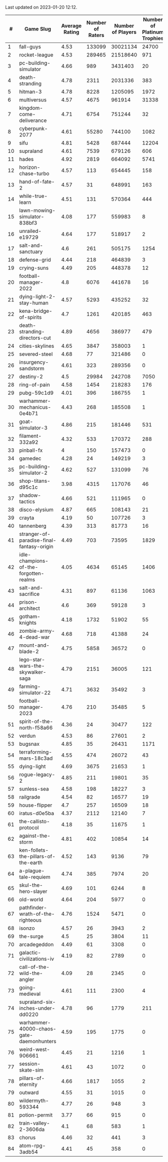 Last updated on 2023-01-20 12:12.


|#|Game Slug|Average Rating|Number of Raters|Number of Players|Number of Platinum Trophies|Max Rarity (%)|
|---|---|---|---|---|---|---|
|1|fall-guys|4.53|133099|30021134|24700|0.8|
|2|rocket-league|4.53|289465|21518640|971|78|
|3|pc-building-simulator|4.66|989|3431403|20|48|
|4|death-stranding|4.78|2311|2031336|383|91|
|5|hitman-3|4.78|8228|1205095|1972|47|
|6|multiversus|4.57|4675|961914|31338|75|
|7|kingdom-come-deliverance|4.71|6754|751244|32|30|
|8|cyberpunk-2077|4.61|55280|744100|1082|65|
|9|sifu|4.81|5428|687444|12204|96|
|10|supraland|4.61|7539|679126|606|99|
|11|hades|4.92|2819|664092|5741|89|
|12|horizon-chase-turbo|4.57|113|654445|158|88|
|13|hand-of-fate-2|4.57|31|648991|163|72|
|14|while-true-learn|4.51|131|570364|444|93|
|15|lawn-mowing-simulator-838bf3|4.08|177|559983|8|85|
|16|unrailed-e19729|4.64|177|518917|2|9|
|17|salt-and-sanctuary|4.6|261|505175|1254|83|
|18|defense-grid|4.44|218|464839|3|80|
|19|crying-suns|4.49|205|448378|12|66|
|20|football-manager-2022|4.8|6076|441678|16|49|
|21|dying-light-2-stay-human|4.57|5293|435252|32|7|
|22|kena-bridge-of-spirits|4.7|1261|420185|463|94|
|23|death-stranding-directors-cut|4.89|4656|386977|479|91|
|24|cities-skylines|4.65|3847|358003|1|72|
|25|severed-steel|4.68|77|321486|0|14|
|26|insurgency-sandstorm|4.61|323|289356|0|5|
|27|destiny-2|4.5|29984|242708|7050|94|
|28|ring-of-pain|4.58|1454|218283|176|96|
|29|pubg-59c1d9|4.01|396|186755|1|73|
|30|warhammer-mechanicus-0e4b71|4.43|268|185508|1|25|
|31|goat-simulator-3|4.86|215|181446|531|92|
|32|filament-332a92|4.32|533|170372|288|93|
|33|pinball-fx|4|150|157473|0|85|
|34|gamedec|4.28|24|149219|3|27|
|35|pc-building-simulator-2|4.62|527|131099|76|75|
|36|shop-titans-d95c1c|3.98|4315|117076|46|97|
|37|shadow-tactics|4.66|521|111965|0|2|
|38|disco-elysium|4.87|665|108143|21|28|
|39|crayta|4.19|50|107726|3|23|
|40|tannenberg|4.39|313|81773|16|88|
|41|stranger-of-paradise-final-fantasy-origin|4.49|703|73595|1829|98|
|42|idle-champions-of-the-forgotten-realms|4.05|4634|65145|1406|4|
|43|salt-and-sacrifice|4.31|897|61136|1063|91|
|44|prison-architect|4.6|369|59128|3|29|
|45|gotham-knights|4.18|1732|51902|55|25|
|46|zombie-army-4-dead-war|4.68|718|41388|24|67|
|47|mount-and-blade-2|4.75|5858|36572|0|26|
|48|lego-star-wars-the-skywalker-saga|4.79|2151|36005|121|97|
|49|farming-simulator-22|4.71|3632|35492|3|77|
|50|football-manager-2023|4.76|210|35485|5|79|
|51|spirit-of-the-north-f58a66|4.36|24|30477|122|65|
|52|verdun|4.53|86|27601|2|76|
|53|bugsnax|4.85|35|26431|1171|97|
|54|terraforming-mars-18c3ad|4.55|474|26072|43|44|
|55|dying-light|4.69|3675|21653|1|95|
|56|rogue-legacy-2|4.85|211|19801|35|3|
|57|sunless-sea|4.58|198|18227|3|36|
|58|railgrade|4.54|82|16577|19|98|
|59|house-flipper|4.7|257|16509|18|94|
|60|iratus-d0e5ba|4.37|2112|12140|7|85|
|61|the-callisto-protocol|4.18|35|11675|1|4|
|62|against-the-storm|4.81|402|10854|14|37|
|63|ken-follets-the-pillars-of-the-earth|4.52|143|9136|79|45|
|64|a-plague-tale-requiem|4.74|385|7974|20|92|
|65|skul-the-hero-slayer|4.69|101|6244|8|95|
|66|old-world|4.64|204|5977|0|82|
|67|pathfinder-wrath-of-the-righteous|4.76|1524|5471|0|51|
|68|isonzo|4.57|26|3943|2|57|
|69|the-surge|4.5|25|3804|11|94|
|70|arcadegeddon|4.49|61|3308|0|90|
|71|galactic-civilizations-iv|4.19|82|2789|0|80|
|72|call-of-the-wild-the-angler|4.09|28|2345|0|63|
|73|going-medieval|4.61|111|2300|4|68|
|74|supraland-six-inches-under-dd0220|4.78|96|1779|211|99|
|75|warhammer-40000-chaos-gate-daemonhunters|4.59|195|1775|0|1|
|76|weird-west-906661|4.45|21|1216|1|85|
|77|session-skate-sim|4.61|43|1072|0|27|
|78|pillars-of-eternity|4.66|1817|1055|2|81|
|79|outward|4.55|31|1015|0|73|
|80|wildermyth-593344|4.77|26|948|3|17|
|81|potion-permit|3.77|66|915|0|98|
|82|train-valley-2-3606da|4.1|68|583|1|89|
|83|chorus|4.46|32|441|3|86|
|84|atom-rpg-3adb54|4.41|45|358|0|98|
